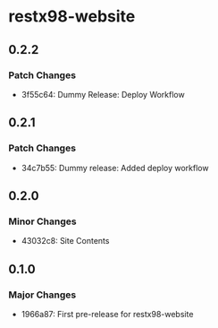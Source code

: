 # restx98-website

## 0.2.2

### Patch Changes

- 3f55c64: Dummy Release: Deploy Workflow

## 0.2.1

### Patch Changes

- 34c7b55: Dummy release: Added deploy workflow

## 0.2.0

### Minor Changes

- 43032c8: Site Contents

## 0.1.0

### Major Changes

- 1966a87: First pre-release for restx98-website
